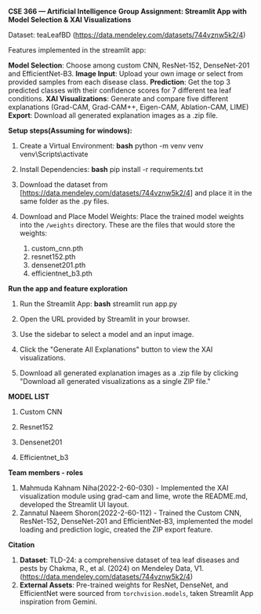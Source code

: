 **CSE 366 — Artificial Intelligence**
**Group Assignment: Streamlit App with Model Selection & XAI Visualizations**

Dataset: teaLeafBD (https://data.mendeley.com/datasets/744vznw5k2/4)

Features implemented in the streamlit app:

**Model Selection**: Choose among custom CNN, ResNet-152, DenseNet-201 and EfficientNet-B3.
**Image Input**: Upload your own image or select from provided samples from each disease class.
**Prediction**: Get the top 3 predicted classes with their confidence scores for 7 different tea leaf conditions.
**XAI Visualizations**: Generate and compare five different explanations (Grad-CAM, Grad-CAM++, Eigen-CAM, Ablation-CAM, LIME)
**Export**: Download all generated explanation images as a .zip file.

**Setup steps(Assuming for windows):**

1.  Create a Virtual Environment:
    **bash**
    python -m venv venv
    venv\Scripts\activate

2.  Install Dependencies:
    **bash**
    pip install -r requirements.txt

3.  Download the dataset from [https://data.mendeley.com/datasets/744vznw5k2/4] and place it in the same folder as the .py files.

4.  Download and Place Model Weights:
    Place the trained model weights into the `/weights` directory. These are the files that would store the weights:
    1. custom_cnn.pth
    2. resnet152.pth
    3. densenet201.pth
    4. efficientnet_b3.pth

**Run the app and feature exploration**

1.  Run the Streamlit App:
    **bash**
    streamlit run app.py

2.  Open the URL provided by Streamlit in your browser.

3. Use the sidebar to select a model and an input image.

4. Click the "Generate All Explanations" button to view the XAI visualizations.

5. Download all generated explanation images as a .zip file by clicking "Download all generated visualizations as a single ZIP file."

**MODEL LIST**

1. Custom CNN

2. Resnet152

3. Densenet201

4. Efficientnet_b3

**Team members - roles**

1. Mahmuda Kahnam Niha(2022-2-60-030) - Implemented the XAI visualization module using grad-cam and lime, wrote the README.md, developed the Streamlit UI layout.
2. Zannatul Naeem Shoron(2022-2-60-112) - Trained the Custom CNN, ResNet-152, DenseNet-201 and EfficientNet-B3, implemented the model loading and prediction logic, created the ZIP export feature.


**Citation**
1. **Dataset**: TLD-24: a comprehensive dataset of tea leaf diseases and pests by Chakma, R., et al. (2024) on Mendeley Data, V1. (https://data.mendeley.com/datasets/744vznw5k2/4)
2. **External Assets**: Pre-trained weights for ResNet, DenseNet, and EfficientNet were sourced from `torchvision.models`, taken Streamlit App inspiration from Gemini.